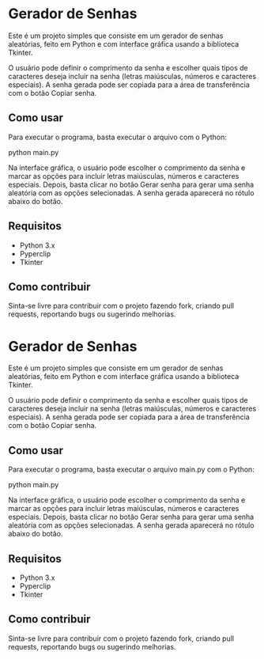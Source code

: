 # Gerador de Senhas

Este é um projeto simples que consiste em um gerador de senhas aleatórias, feito em Python e com interface gráfica usando a biblioteca Tkinter. 

O usuário pode definir o comprimento da senha e escolher quais tipos de caracteres deseja incluir na senha (letras maiúsculas, números e caracteres especiais). A senha gerada pode ser copiada para a área de transferência com o botão Copiar senha.

## Como usar

Para executar o programa, basta executar o arquivo  com o Python:


python main.py


Na interface gráfica, o usuário pode escolher o comprimento da senha e marcar as opções para incluir letras maiúsculas, números e caracteres especiais. Depois, basta clicar no botão Gerar senha para gerar uma senha aleatória com as opções selecionadas. A senha gerada aparecerá no rótulo abaixo do botão.

## Requisitos

- Python 3.x
- Pyperclip
- Tkinter

## Como contribuir

Sinta-se livre para contribuir com o projeto fazendo fork, criando pull requests, reportando bugs ou sugerindo melhorias.
# Gerador de Senhas

Este é um projeto simples que consiste em um gerador de senhas aleatórias, feito em Python e com interface gráfica usando a biblioteca Tkinter. 

O usuário pode definir o comprimento da senha e escolher quais tipos de caracteres deseja incluir na senha (letras maiúsculas, números e caracteres especiais). A senha gerada pode ser copiada para a área de transferência com o botão Copiar senha.

## Como usar

Para executar o programa, basta executar o arquivo main.py com o Python:


python main.py


Na interface gráfica, o usuário pode escolher o comprimento da senha e marcar as opções para incluir letras maiúsculas, números e caracteres especiais. Depois, basta clicar no botão Gerar senha para gerar uma senha aleatória com as opções selecionadas. A senha gerada aparecerá no rótulo abaixo do botão.

## Requisitos

- Python 3.x
- Pyperclip
- Tkinter

## Como contribuir

Sinta-se livre para contribuir com o projeto fazendo fork, criando pull requests, reportando bugs ou sugerindo melhorias.
